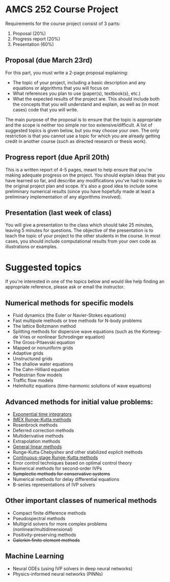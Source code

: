 # AMCS 252 Course Project

Requirements for the course project consist of 3 parts:

1. Proposal (20%)
2. Progress report (20%)
3. Presentation (60%)

## Proposal (due March 23rd)
For this part, you must write a 2-page proposal explaining:
  - The topic of your project, including a basic description and any equations or algorithms that you will focus on
  - What references you plan to use (paper(s), textbook(s), etc.)
  - What the expected results of the project are.  This should include both the concepts that you will understand and explain, as well as (in most cases) code that you will write.

The main purpose of the proposal is to ensure that the topic is appropriate and the scope is neither too simple nor too extensive/difficult.  A list of suggested
topics is given below, but you may choose your own.  The only restriction is that you cannot use a topic for which you are already getting credit
in another course (such as directed research or thesis work).

## Progress report (due April 20th)
This is a written report of 4-5 pages, meant to help ensure that you're making adequate progress on the project.
You should explain ideas that you have learned so far, and describe any modifications you've had to make to the original project plan and scope.
It's also a good idea to include some preliminary numerical results (since you have hopefully made at least a preliminary implementation
of any algorithms involved).

## Presentation (last week of class)
You will give a presentation to the class which should take 25 minutes, leaving 5 minutes for questions.  The objective of the presentation is to teach
the topic of your project to the other students in the course.  In most cases, you should include computational results from your own code as illustrations
or examples.


# Suggested topics

If you're interested in one of the topics below and would like help finding an appropriate reference,
please ask or email the instructor.

## Numerical methods for specific models
  - Fluid dynamics (the Euler or Navier-Stokes equations)
  - Fast multipole methods or tree methods for N-body problems 
  - The lattice Boltzmann method 
  - Splitting methods for dispersive wave equations (such as the Kortewg-de Vries or nonlinear Schrodinger equation) 
  - The Gross-Pitaevski equation 
  - Mapped or nonuniform grids
  - Adaptive grids 
  - Unstructured grids 
  - The shallow water equations
  - The Cahn-Hilliard equation 
  - Pedestrian flow models 
  - Traffic flow models
  - Helmholtz equations (time-harmonic solutions of wave equations) 
   
## Advanced methods for initial value problems:
  - [Exponential time integrators](https://www.cambridge.org/core/journals/acta-numerica/article/exponential-integrators/8ED12FD70C2491C4F3FB7A0ACF922FCD)
  - [IMEX Runge-Kutta methods](https://www.sciencedirect.com/science/article/pii/S0168927497000561)
  - Rosenbrock methods
  - Deferred correction methods
  - Multiderivative methods
  - Extrapolation methods
  - [General linear methods](https://www.cambridge.org/core/journals/acta-numerica/article/general-linear-methods/68B6D07A0CBC9AC5DE06ED4048A22A3F)
  - Runge-Kutta Chebyshev and other stabilized explicit methods
  - [Continuous-stage Runge-Kutta methods](https://www.mdpi.com/2075-1680/11/5/192)
  - Error control techniques based on optimal control theory
  - Numerical methods for second-order IVPs
  - ~~Symplectic methods for conservative systems~~
  - Numerical methods for delay differential equations
  - B-series representations of IVP solvers

## Other important classes of numerical methods
  - Compact finite difference methods 
  - Pseudospectral methods
  - Multigrid solvers for more complex problems (nonlinear/multidimensional) 
  - Positivity-preserving methods
  - ~~Galerkin finite element methods~~

## Machine Learning
  - Neural ODEs (using IVP solvers in deep neural networks)
  - Physics-informed neural networks (PINNs)
